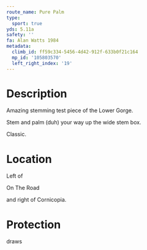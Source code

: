 ```yaml
---
route_name: Pure Palm
type:
  sport: true
yds: 5.11a
safety: ''
fa: Alan Watts 1984
metadata:
  climb_id: ff59c334-5456-4d42-912f-633b0f21c164
  mp_id: '105803570'
  left_right_index: '19'
---
```

# Description
Amazing stemming test piece of the Lower Gorge.

Stem and palm (duh) your way up the wide stem box.

Classic.

# Location
Left of

On The Road

and right of Cornicopia.

# Protection
draws
